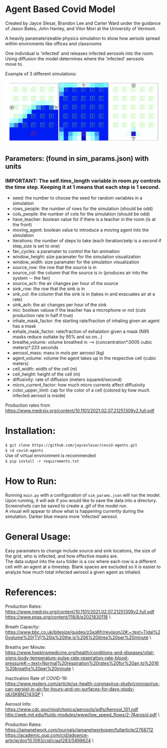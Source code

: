# Agent Based Covid Model
Created by Jayce Slesar, Brandon Lee and Carter Ward under the guidance of Jason Bates, John Hanley, and Vitor Mori at the University of Vermont.

A heavily paramaterizeable physics simulation to show how aersols spread within enviroments like offices and classrooms

One individual is 'infected' and releases infected aerosols into the room. Using diffusion the model determines where the 'infected' aerosols \
move to.

Example of 3 different simulations:

![Exaple](assets/blanket.png)

## Parameters: (found in sim_params.json) with units
### IMPORTANT: The self.time_length variable in room.py controls the time step. Keeping it at 1 means that each step is 1 second.
- seed: the number to choose the seed for random variables in a simulation
- rows_people: the number of rows for the simulation (should be odd)
- cols_people: the number of cols for the simulation (should be odd)
- have_teacher: boolean value for if there is a teacher in the room (is at the front)
- moving_agent: boolean value to introduce a moving agent into the simulation
- iterations: the number of steps to take (each iteration/setp is a second if step_size is set to one)
- fan_cycles: a paramater to control the fan animation
- window_height: size paramater for the simulation visualization
- window_width: size paramater for the simulation visualization
- source_row: the row that the source is in
- source_col: the column that the source is in (produces air into the system -- the fan)
- source_ach: the air changes per hour of the source
- sink_row: the row that the sink is in
- snk_col: the column that the sink is in (takes in and evacuates air at a rate)
- sink_ach: the air changes per hour of the sink
- mic: boolean valuue if the teacher has a microphone or not (cuts production rate in half if true)
- inhale_mask_factor: the starting rate/fraction of inhaling given an agent has a mask
- exhale_mask_factor: rate/fraction of exhalation given a mask (N95 masks reduce outtake by 95% and so on...)
- breathe_volume: volume breathed in --> (concentration*.0005 cubic meters)*.233 seconds
- aerosol_mass: mass in mols per aerosol (kg)
- agent_volume: volume the agent takes up in the respective cell (cubic meters)
- cell_width: width of the cell (m)
- cell_height: height of the cell (m)
- diffusivity: rate of diffusion (meters squared/second)
- micro_current_factor: how much micro currents affect diffusivity
- color_upper_limit: cap for the color of a cell (colored by how much infected aerosol is inside)

Production rates from https://www.medrxiv.org/content/10.1101/2021.02.07.21251309v2.full.pdf

# Installation:

`$ git clone https://github.com/jayceslesar/covid-agents.git` \
`$ cd covid-agents` \
Use of virtual environment is recommended \
`$ pip install -r requirements.txt`

# How to Run:

Running `main.py` with a configuration of `sim_params.json` will run the model.
Upon running, it will ask if you would like to save the data into a directory. Screenshots can be saved to create a .gif of the model run. \
A visual will appear to show what is happening currently during the simulation. Darker blue means more 'infected' aerosol.

# General Usage:

Easy paramaters to change include source and sink locations, the size of the grid, who is infected, and how effective masks are. \
The data output into the `data` folder is a csv where each row is a different cell with an agent at a timestep. Blank spaces are excluded so it is easier to analyze how much total infected aerosol a given agent as inhaled.

# References:
Production Rates: \
https://www.medrxiv.org/content/10.1101/2021.02.07.21251309v2.full.pdf \
https://www.pnas.org/content/118/8/e2021830118 \

Breath Capacity: \
https://www.bbc.co.uk/bitesize/guides/z3xq6fr/revision/2#:~:text=Tidal%20volume%20(TV)%20is%20the,is%206%20litres%20per%20minute \

Breaths per Minute: \
https://www.hopkinsmedicine.org/health/conditions-and-diseases/vital-signs-body-temperature-pulse-rate-respiration-rate-blood-pressure#:~:text=Normal%20respiration%20rates%20for%20an,to%2016%20breaths%20per%20minute \

Inactivation Rate of COVID-19: \
https://www.reuters.com/article/us-health-coronavirus-study/coronavirus-can-persist-in-air-for-hours-and-on-surfaces-for-days-study-idUSKBN2143QP \

Aerosol Info: \
https://www.cdc.gov/niosh/topics/aerosols/pdfs/Aerosol_101.pdf \
http://web.mit.edu/fluids-modules/www/low_speed_flows/2-7Aerosol.pdf \

Production Rates: \
https://jamanetwork.com/journals/jamanetworkopen/fullarticle/2768712 \
https://academic.oup.com/cid/advance-article/doi/10.1093/cid/ciaa1283/5898624 \


